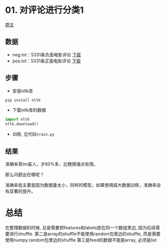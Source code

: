 # 01. 对评论进行分类1

[原文](http://blog.topspeedsnail.com/archives/10399)

## 数据

* neg.txt：5331条负面电影评论 [下载](http://blog.topspeedsnail.com/wp-content/uploads/2016/11/neg.txt)
* pos.txt：5331条正面电影评论 [下载](http://blog.topspeedsnail.com/wp-content/uploads/2016/11/pos.txt)

## 步骤

* 安装nltk库

``` bash
pip install nltk
```

* 下载nltk库的数据

``` python
import nltk
nltk.download()
```

* 训练, 见代码`train.py`

## 结果

准确率真tm喜人，才60%多，比瞎猜强点有限。

那么问题出在哪呢？

准确率低主要是因为数据量太小，同样的模型，如果使用超大数据训练，准确率会有显著的提升。


# 总结

在整理数据的时候, 总是需要把features和labels放在同一个数组里边, 因为后续需要进行shuffle.
第二是array的shuffle不能使用random包里边的shuffle, 而是需要使用numpy.random包里边的shuffle
第三是feed的数据不能是array, 必须是list
